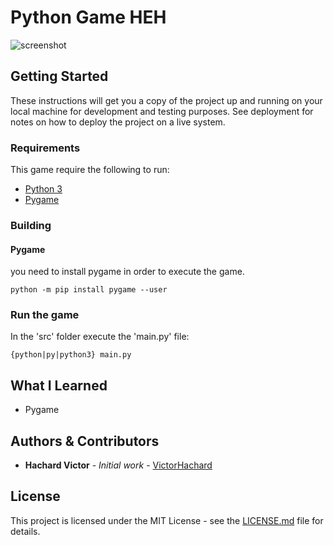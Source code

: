 # Python Game HEH



![screenshot](../master/res/game.gif)

## Getting Started

These instructions will get you a copy of the project up and running on your local machine for development and testing purposes. See deployment for notes on how to deploy the project on a live system.

### Requirements

This game require the following to run:

- [Python 3](https://php.net/)
- [Pygame](https://www.pygame.org/news)

### Building

#### Pygame

you need to install pygame in order to execute the game.

`python -m pip install pygame --user`

### Run the game

In the 'src' folder execute the 'main.py' file:

`{python|py|python3} main.py`

## What I Learned

- Pygame

## Authors & Contributors

* **Hachard Victor** - *Initial work* - [VictorHachard](https://github.com/VictorHachard)

## License

This project is licensed under the MIT License - see the [LICENSE.md](../master/LICENSE) file for details.
